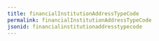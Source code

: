 ```yaml
---
title: financialInstitutionAddressTypeCode
permalink: financialInstitutionAddressTypeCode
jsonid: financialinstitutionaddresstypecode
---
```

